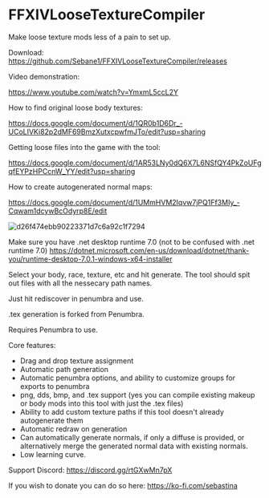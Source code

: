 # FFXIVLooseTextureCompiler
Make loose texture mods less of a pain to set up.

Download: https://github.com/Sebane1/FFXIVLooseTextureCompiler/releases

Video demonstration:

https://www.youtube.com/watch?v=YmxmL5ccL2Y

How to find original loose body textures:

https://docs.google.com/document/d/1QR0b1D6Dr_-UCoLIVKi82p2dMF69BmzXutxcpwfmJTo/edit?usp=sharing

Getting loose files into the game with the tool:

https://docs.google.com/document/d/1AR53LNy0dQ6X7L6NSfQY4PkZoUFgqfEYPzHPCcnW_YY/edit?usp=sharing

How to create autogenerated normal maps:

https://docs.google.com/document/d/1UMmHVM2Iqvw7jPQ1Ff3MIy_-Cqwam1dcywBcOdyrp8E/edit

![d26f474ebb90223371d7c6a92c1f7294](https://i.gyazo.com/2ebff26e98d7be8eb4f548c157e4f475.png)


Make sure you have .net desktop runtime 7.0 (not to be confused with .net runtime 7.0)
https://dotnet.microsoft.com/en-us/download/dotnet/thank-you/runtime-desktop-7.0.1-windows-x64-installer


Select your body, race, texture, etc and hit generate. The tool should spit out files with all the nessecary path names.

Just hit rediscover in penumbra and use.

.tex generation is forked from Penumbra.

Requires Penumbra to use.

Core features:
- Drag and drop texture assignment
- Automatic path generation
- Automatic penumbra options, and ability to customize groups for exports to penumbra
- png, dds, bmp, and .tex support (yes you can compile existing makeup or body mods into this tool with just the .tex files) 
- Ability to add custom texture paths if this tool doesn't already autogenerate them
- Automatic redraw on generation
- Can automatically generate normals, if only a diffuse is provided, or alternatively merge the generated normal data with existing normals.
- Low learning curve.


Support Discord: https://discord.gg/rtGXwMn7pX

If you wish to donate you can do so here: https://ko-fi.com/sebastina

